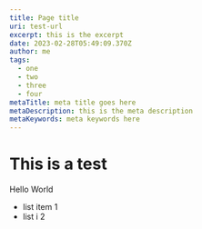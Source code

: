 ```yaml
---
title: Page title
uri: test-url
excerpt: this is the excerpt
date: 2023-02-28T05:49:09.370Z
author: me
tags:
  - one
  - two
  - three
  - four
metaTitle: meta title goes here
metaDescription: this is the meta description
metaKeywords: meta keywords here
---
```

# T﻿his is a test

H﻿ello World

* l﻿ist item 1
* l﻿ist i 2